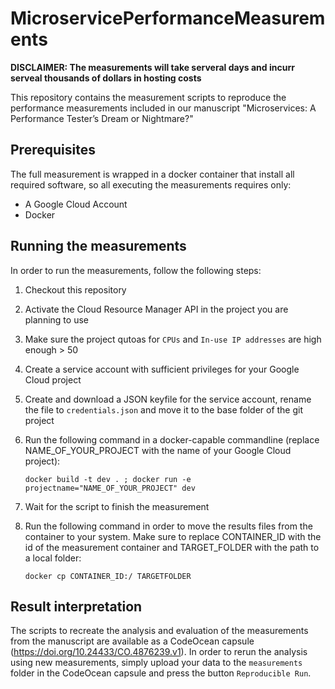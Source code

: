 # MicroservicePerformanceMeasurements
**DISCLAIMER: The measurements will take serveral days and incurr serveal thousands of dollars in hosting costs**

This repository contains the measurement scripts to reproduce the performance measurements included in our manuscript "Microservices: A Performance Tester’s Dream or Nightmare?"

## Prerequisites ##
The full measurement is wrapped in a docker container that install all required software, so all executing the measurements requires only:
* A Google Cloud Account
* Docker 

## Running the measurements ##
In order to run the measurements, follow the following steps:
1. Checkout this repository
2. Activate the Cloud Resource Manager API in the project you are planning to use
3. Make sure the project qutoas for `CPUs` and `In-use IP addresses` are high enough > 50
3. Create a service account with sufficient privileges for your Google Cloud project
4. Create and download a JSON keyfile for the service account, rename the file to `credentials.json` and move it to the base folder of the git project
5. Run the following command in a docker-capable commandline (replace NAME_OF_YOUR_PROJECT with the name of your Google Cloud project):

   `docker build -t dev . ; docker run -e projectname="NAME_OF_YOUR_PROJECT" dev`
6. Wait for the script to finish the measurement
7. Run the following command in order to move the results files from the container to your system. Make sure to replace CONTAINER_ID with the id of the measurement container and TARGET_FOLDER with the path to a local folder:

   `docker cp CONTAINER_ID:/ TARGETFOLDER`

## Result interpretation ##
The scripts to recreate the analysis and evaluation of the measurements from the manuscript are available as a CodeOcean capsule (https://doi.org/10.24433/CO.4876239.v1). In order to rerun the analysis using new measurements, simply upload your data to the `measurements` folder in the CodeOcean capsule and press the button `Reproducible Run`. 
